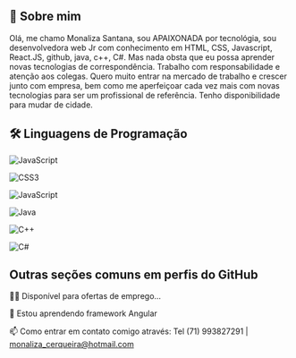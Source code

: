 
## 🚀 Sobre mim

Olá, me chamo Monaliza Santana, sou APAIXONADA por tecnológia, sou desenvolvedora web Jr com conhecimento em HTML, CSS, Javascript, React.JS, github, java, c++, C#. Mas nada obsta que eu possa aprender novas tecnologias de correspondência. Trabalho com responsabilidade e atenção aos colegas. Quero muito entrar na mercado de trabalho e crescer junto com empresa, bem como me aperfeiçoar cada vez mais com novas tecnologias para ser um profissional de referência. Tenho disponibilidade para mudar de cidade.



## 🛠 Linguagens de Programação
![JavaScript](https://img.shields.io/badge/JavaScript-000?style=for-the-badge&logo=javascript)

![CSS3](https://img.shields.io/badge/CSS3-000?style=for-the-badge&logo=css3&logoColor=264CE4)

![JavaScript](https://img.shields.io/badge/JavaScript-000?style=for-the-badge&logo=javascript)

![Java](https://img.shields.io/badge/Java-000?style=for-the-badge&logo=java)

![C++](https://img.shields.io/badge/C%2B%2B-000?style=for-the-badge&logo=c%2B%2B&logoColor=00599C)

![C#](https://img.shields.io/badge/C%23-000?style=for-the-badge&logo=c-sharp&logoColor=823085)
## Outras seções comuns em perfis do GitHub
👩‍💻 Disponível para ofertas de emprego...

🧠 Estou aprendendo framework Angular

📫 Como entrar em contato comigo através: Tel (71) 993827291 | monaliza_cerqueira@hotmail.com
